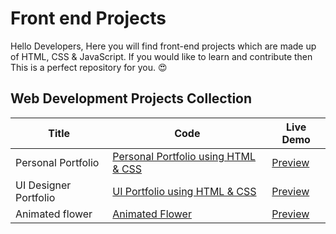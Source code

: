 # Front end Projects

Hello Developers, Here you will find front-end projects which are made up of HTML, CSS &amp; JavaScript. If you would like to learn and contribute then This is a perfect repository for you. 😍

## Web Development Projects Collection

| Title              | Code                                                                                                                    | Live Demo                                                                                    |
| ------------------ | ----------------------------------------------------------------------------------------------------------------------- | -------------------------------------------------------------------------------------------- |
| Personal Portfolio | [Personal Portfolio using HTML & CSS](https://github.com/SwapnilSanghvi/Frontend-Projects/tree/main/Personal-Portfolio) | [Preview](https://swapnilsanghvi.github.io/Frontend-Projects/Personal-Portfolio/) |
| UI Designer Portfolio | [UI Portfolio using HTML & CSS](https://github.com/SwapnilSanghvi/Frontend-Projects/tree/main/UI-Portfolio) | [Preview](https://swapnilsanghvi.github.io/Frontend-Projects/UI-Portfolio/) |
| Animated flower| [Animated Flower](https://github.com/SwapnilSanghvi/Frontend-Projects/tree/main/Animated%20flower%20using%20html%20and%20css) | [Preview](https://swapnilsanghvi.github.io/Frontend-Projects/Animated%20flower%20using%20html%20and%20css/) |
